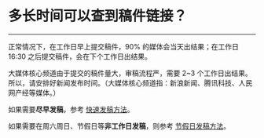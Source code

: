 # 多长时间可以查到稿件链接？

---

正常情况下，在工作日早上提交稿件，90% 的媒体会当天出结果；在工作日 16:30 之后提交稿件，会在下个工作日出结果。

大媒体核心频道由于提交的稿件量大，审稿流程严，需要 2~3 个工作日出结果。所以，请安排好新闻发布时间。（大媒体核心频道指：新浪新闻、腾讯科技、人民网产经等媒体。）

如果需要**尽早发稿**，参考 [快速发稿方法](/FAQ/fast-release)。

如果需要在周六周日、节假日等**非工作日发稿**，则参考 [节假日发稿方法](/FAQ/weekend-release)。
